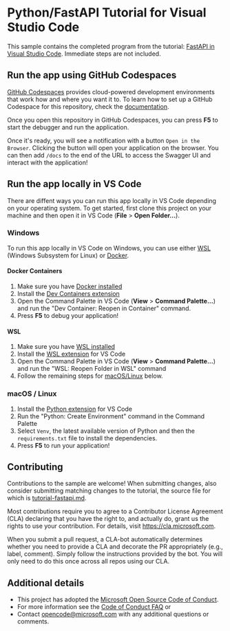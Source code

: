 # Python/FastAPI Tutorial for Visual Studio Code
This sample contains the completed program from the tutorial: [FastAPI in Visual Studio Code](https://code.visualstudio.com/docs/python/tutorial-fastapi). Immediate steps are not included. 

## Run the app using GitHub Codespaces
[GitHub Codespaces](https://github.com/features/codespaces) provides cloud-powered development environments that work how and where you want it to. To learn how to set up a GitHub Codespace for this repository, check the [documentation](https://docs.github.com/en/codespaces/developing-in-codespaces/creating-a-codespace-for-a-repository#creating-a-codespace-for-a-repository).

Once you open this repository in GitHub Codespaces, you can press **F5** to start the debugger and run the application.  

Once it's ready, you will see a notification with a button `Open in the Browser`. Clicking the button will open your application on the browser. You can then add `/docs` to the end of the URL to access the Swagger UI and interact with the application!

## Run the app locally in VS Code
 
There are diffent ways you can run this app locally in VS Code depending on your operating system. To get started, first clone this project on your machine and then open it in VS Code (**File** > **Open Folder...**). 

### Windows
To run this app locally in VS Code on Windows, you can use either [WSL](https://learn.microsoft.com/en-us/windows/wsl/) (Windows Subsystem for Linux) or [Docker](https://www.docker.com/products/docker-desktop). 

#### Docker Containers
1. Make sure you have [Docker installed](https://www.docker.com/products/docker-desktop)
1. Install the [Dev Containers extension](https://marketplace.visualstudio.com/items?itemName=ms-vscode-remote.remote-containers) 
1. Open the Command Palette in VS Code (**View** > **Command Palette...**) and run the "Dev Container: Reopen in Container" command.
1. Press **F5** to debug your application!

#### WSL
1. Make sure you have [WSL installed](https://learn.microsoft.com/en-us/windows/wsl/)
1. Install the [WSL extension](https://marketplace.visualstudio.com/items?itemName=ms-vscode-remote.remote-wsl) for VS Code
1. Open the Command Palette in VS Code (**View** > **Command Palette...**) and run the "WSL: Reopen Folder in WSL" command
1. Follow the remaining steps for [macOS/Linux](#macos--linux) below.

### macOS / Linux

1. Install the [Python extension](https://marketplace.visualstudio.com/items?itemName=ms-python.python) for VS Code 
1. Run the "Python: Create Environment" command in the Command Palette
1. Select `Venv`, the latest available version of Python and then the `requirements.txt` file to install the dependencies.
1. Press **F5** to run your application!

## Contributing
Contributions to the sample are welcome!  When submitting changes, also consider submitting matching changes to the tutorial, the source file for which is [tutorial-fastapi.md](https://github.com/Microsoft/vscode-docs/blob/master/docs/python/tutorial-fastapi.md).

Most contributions require you to agree to a Contributor License Agreement (CLA) declaring that you have the right to, and actually do, grant us the rights to use your contribution. For details, visit https://cla.microsoft.com.

When you submit a pull request, a CLA-bot automatically determines whether you need to provide a CLA and decorate the PR appropriately (e.g., label, comment). Simply follow the instructions provided by the bot. You will only need to do this once across all repos using our CLA.

## Additional details

* This project has adopted the [Microsoft Open Source Code of Conduct](https://opensource.microsoft.com/codeofconduct/).
* For more information see the [Code of Conduct FAQ](https://opensource.microsoft.com/codeofconduct/faq/) or
* Contact [opencode@microsoft.com](mailto:opencode@microsoft.com) with any additional questions or comments.
